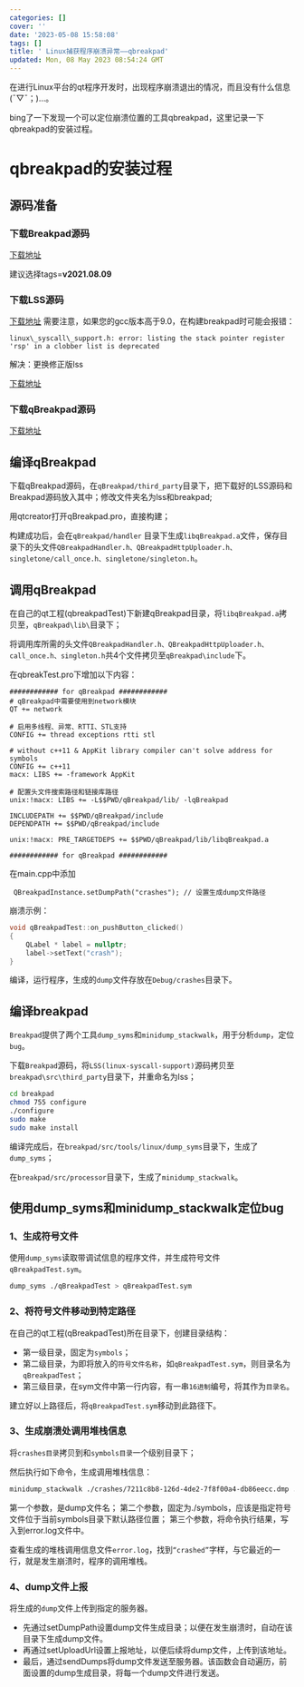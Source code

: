 ```yaml
---
categories: []
cover: ''
date: '2023-05-08 15:58:08'
tags: []
title: ' Linux捕获程序崩溃异常——qbreakpad'
updated: Mon, 08 May 2023 08:54:24 GMT
---
```

在进行Linux平台的qt程序开发时，出现程序崩溃退出的情况，而且没有什么信息(ˉ▽ˉ；)...。

bing了一下发现一个可以定位崩溃位置的工具qbreakpad，这里记录一下qbreakpad的安装过程。

# qbreakpad的安装过程

## 源码准备

### 下载Breakpad源码

[下载地址](https://github.com/google/breakpad)

建议选择tags=**v2021.08.09**

### 下载LSS源码

[下载地址](https://github.com/ithaibo/linux-syscall-support) 需要注意，如果您的gcc版本高于9.0，在构建breakpad时可能会报错：

`linux\_syscall\_support.h: error: listing the stack pointer register 'rsp' in a clobber list is deprecated`

解决：更换修正版lss

[下载地址](https://chromium.googlesource.com/linux-syscall-support/+/8048ece6c16c91acfe0d36d1d3cc0890ab6e945c)

### 下载qBreakpad源码

[下载地址](https://github.com/buzzySmile/qBreakpad)

## 编译qBreakpad

下载qBreakpad源码，在`qBreakpad/third_party`目录下，把下载好的LSS源码和Breakpad源码放入其中；修改文件夹名为lss和breakpad;

用qtcreator打开qBreakpad.pro，直接构建；

构建成功后，会在`qBreakpad/handler` 目录下生成`libqBreakpad.a`文件，保存目录下的头文件`QBreakpadHandler.h、QBreakpadHttpUploader.h、singletone/call_once.h、singletone/singleton.h`。

## 调用qBreakpad

在自己的qt工程(qbreakpadTest)下新建qBreakpad目录，将`libqBreakpad.a`拷贝至，`qBreakpad\lib\`目录下；

将调用库所需的头文件`QBreakpadHandler.h、QBreakpadHttpUploader.h、call_once.h、singleton.h`共4个文件拷贝至`qBreakpad\include`下。

在qbreakTest.pro下增加以下内容：

```properties
############ for qBreakpad ############
# qBreakpad中需要使用到network模块
QT += network

# 启用多线程、异常、RTTI、STL支持
CONFIG += thread exceptions rtti stl

# without c++11 & AppKit library compiler can't solve address for symbols
CONFIG += c++11
macx: LIBS += -framework AppKit

# 配置头文件搜索路径和链接库路径
unix:!macx: LIBS += -L$$PWD/qBreakpad/lib/ -lqBreakpad

INCLUDEPATH += $$PWD/qBreakpad/include
DEPENDPATH += $$PWD/qBreakpad/include

unix:!macx: PRE_TARGETDEPS += $$PWD/qBreakpad/lib/libqBreakpad.a

############ for qBreakpad ############

```

在main.cpp中添加

` QBreakpadInstance.setDumpPath("crashes"); // 设置生成dump文件路径`

崩溃示例：

```cpp
void qBreakpadTest::on_pushButton_clicked()
{
    QLabel * label = nullptr;
    label->setText("crash");
}

```

编译，运行程序，生成的`dump`文件存放在`Debug/crashes`目录下。

## 编译breakpad

`Breakpad`提供了两个工具`dump_syms`和`minidump_stackwalk`，用于分析`dump`，定位`bug`。

下载`Breakpad`源码，将`LSS(linux-syscall-support)`源码拷贝至`breakpad\src\third_party`目录下，并重命名为lss；

```bash
cd breakpad
chmod 755 configure
./configure
sudo make
sudo make install
```

编译完成后，在`breakpad/src/tools/linux/dump_syms`目录下，生成了`dump_syms`；

在`breakpad/src/processor`目录下，生成了`minidump_stackwalk`。

## 使用dump\_syms和minidump\_stackwalk定位bug

### 1、生成符号文件

使用`dump_syms`读取带调试信息的程序文件，并生成符号文件`qBreakpadTest.sym`。

```bash
dump_syms ./qBreakpadTest > qBreakpadTest.sym
```

### 2、将符号文件移动到特定路径

在自己的qt工程(qBreakpadTest)所在目录下，创建目录结构：

* 第一级目录，固定为`symbols`；
* 第二级目录，为即将放入的`符号文件名称`，如`qBreakpadTest.sym`，则目录名为`qBreakpadTest`；
* 第三级目录，在sym文件中第一行内容，有一串`16进制`编号，将其作为`目录名`。

建立好以上路径后，将`qBreakpadTest.sym`移动到此路径下。

### 3、生成崩溃处调用堆栈信息

将`crashes目录`拷贝到和`symbols目录`一个级别目录下；

然后执行如下命令，生成调用堆栈信息：

```bash
minidump_stackwalk ./crashes/7211c8b8-126d-4de2-7f8f00a4-db86eecc.dmp ./symbols > error.log
```

第一个参数，是dump文件名；
第二个参数，固定为./symbols，应该是指定符号文件位于当前symbols目录下默认路径位置；
第三个参数，将命令执行结果，写入到error.log文件中。

查看生成的堆栈调用信息文件`error.log`，找到`“crashed”`字样，与它最近的一行，就是发生崩溃时，程序的调用堆栈。

### 4、dump文件上报

将生成的`dump`文件上传到指定的服务器。

* 先通过setDumpPath设置dump文件生成目录；以便在发生崩溃时，自动在该目录下生成dump文件。
* 再通过setUploadUrl设置上报地址，以便后续将dump文件，上传到该地址。
* 最后，通过sendDumps将dump文件发送至服务器。该函数会自动遍历，前面设置的dump生成目录，将每一个dump文件进行发送。
